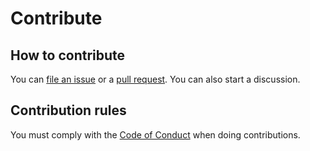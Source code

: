 # Contribute

## How to contribute

You can [file an issue](https://github.com/santi100a/base64-lib/issues) or a [pull request](https://github.com/santi100a/base64-lib/pulls). You can also start a discussion.

## Contribution rules
You must comply with the [Code of Conduct](CODE_OF_CONDUCT.md) when doing contributions.